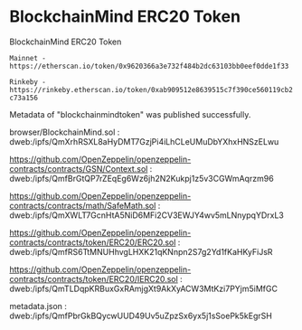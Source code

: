 # BlockchainMind ERC20 Token
BlockchainMind ERC20 Token

`Mainnet - https://etherscan.io/token/0x9620366a3e732f484b2dc63103bb0eef0dde1f33`

`Rinkeby - https://rinkeby.etherscan.io/token/0xab909512e8639515c7f390ce560119cb2c73a156`

Metadata of "blockchainmindtoken" was published successfully.

browser/BlockchainMind.sol :
dweb:/ipfs/QmXrhRSXL8aHyDMT7GzjPi4iLhCLeUMuDbYXhxHNSzELwu

https://github.com/OpenZeppelin/openzeppelin-contracts/contracts/GSN/Context.sol : 
dweb:/ipfs/QmfBrGtQP7rZEqEg6Wz6jh2N2Kukpj1z5v3CGWmAqrzm96

https://github.com/OpenZeppelin/openzeppelin-contracts/contracts/math/SafeMath.sol : 
dweb:/ipfs/QmXWLT7GcnHtA5NiD6MFi2CV3EWJY4wv5mLNnypqYDrxL3

https://github.com/OpenZeppelin/openzeppelin-contracts/contracts/token/ERC20/ERC20.sol : 
dweb:/ipfs/QmfRS6TtMNUHhvgLHXK21qKNnpn2S7g2Yd1fKaHKyFiJsR

https://github.com/OpenZeppelin/openzeppelin-contracts/contracts/token/ERC20/IERC20.sol : 
dweb:/ipfs/QmTLDqpKRBuxGxRAmjgXt9AkXyACW3MtKzi7PYjm5iMfGC

metadata.json : 
dweb:/ipfs/QmfPbrGkBQycwUUD49Uv5uZpzSx6yx5j1sSoePk5kEgrSH
